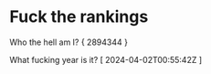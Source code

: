 # Fuck the rankings

Who the hell am I?
{ 2894344 }

What fucking year is it?
[ 2024-04-02T00:55:42Z ]
